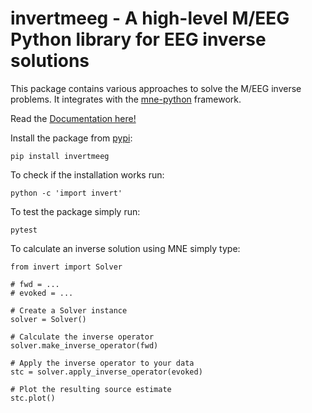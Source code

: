# **invertmeeg** - A high-level M/EEG Python library for EEG inverse solutions

This package contains various approaches to solve the M/EEG inverse problems. It
integrates with the [mne-python](https://mne.tools) framework.

Read the [Documentation here!](https://github.io/invert)

Install the package from [pypi](https://pypi.org/project/invertmeeg/):

```
pip install invertmeeg
```

To check if the installation works run:

```
python -c 'import invert'
```

To test the package simply run:

```
pytest
```

To calculate an inverse solution using MNE simply type:

```
from invert import Solver

# fwd = ...
# evoked = ...

# Create a Solver instance
solver = Solver()

# Calculate the inverse operator
solver.make_inverse_operator(fwd)

# Apply the inverse operator to your data
stc = solver.apply_inverse_operator(evoked)

# Plot the resulting source estimate
stc.plot()
```
